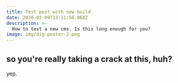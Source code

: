 ```yaml
---
title: Test post with new build
date: 2020-03-09T13:11:56.868Z
description: >-
  How to test a new cms. Is this long enough for you?
image: img/dig-poster-2.png
---
```

## so you're really taking a crack at this, huh?

yep.
